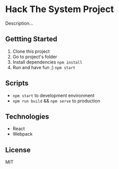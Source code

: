 # Hack The System Project

Description...

## Gettting Started

1. Clone this project
2. Go to project's folder
3. Install dependencies `npm install`
4. Run and have fun ;) `npm start`

## Scripts

- `npm start` to development environment
- `npm run build` && `npm serve` to production

## Technologies

- React
- Webpack

## License

MIT
